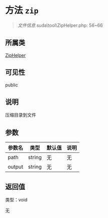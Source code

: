 # 方法 `zip`

> *文件信息* suda\tool\ZipHelper.php: 56~66

## 所属类 

[ZipHelper](../ZipHelper.md)

## 可见性

public

## 说明

压缩目录到文件


## 参数


| 参数名 | 类型 | 默认值 | 说明 |
|--------|-----|-------|-------|
| path |  string | 无 | 无 |
| output |  string | 无 | 无 |



## 返回值

类型：void

无

